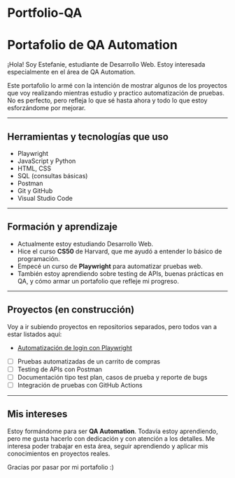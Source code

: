 # Portfolio-QA
# Portafolio de QA Automation

¡Hola! Soy Estefanie, estudiante de Desarrollo Web. Estoy interesada especialmente en el área de QA Automation. 

Este portafolio lo armé con la intención de mostrar algunos de los proyectos que voy realizando mientras estudio y practico automatización de pruebas. No es perfecto, pero refleja lo que sé hasta ahora y todo lo que estoy esforzándome por mejorar.

---

## Herramientas y tecnologías que uso

- Playwright 
- JavaScript y Python 
- HTML, CSS
- SQL (consultas básicas)
- Postman
- Git y GitHub
- Visual Studio Code

---

## Formación y aprendizaje

- Actualmente estoy estudiando Desarrollo Web.
- Hice el curso **CS50** de Harvard, que me ayudó a entender lo básico de programación.
- Empecé un curso de **Playwright** para automatizar pruebas web.
- También estoy aprendiendo sobre testing de APIs, buenas prácticas en QA, y cómo armar un portafolio que refleje mi progreso.

---

## Proyectos (en construcción)

Voy a ir subiendo proyectos en repositorios separados, pero todos van a estar listados aquí:

- [Automatización de login con Playwright](https://github.com/Estefany3/login-test-playwright)
- [ ] Pruebas automatizadas de un carrito de compras
- [ ] Testing de APIs con Postman
- [ ] Documentación tipo test plan, casos de prueba y reporte de bugs
- [ ] Integración de pruebas con GitHub Actions

---

## Mis intereses

Estoy formándome para ser **QA Automation**.
Todavía estoy aprendiendo, pero me gusta hacerlo con dedicación y con atención a los detalles. Me interesa poder trabajar en esta área, seguir aprendiendo y aplicar mis conocimientos en proyectos reales.

Gracias por pasar por mi portafolio :)
